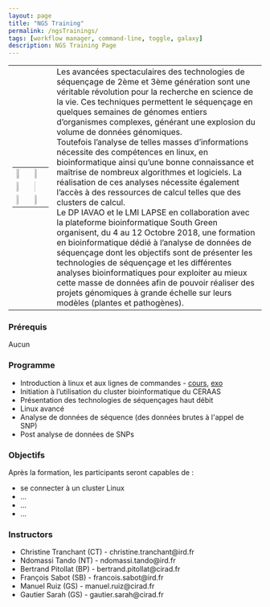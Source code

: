 ```yaml
---
layout: page
title: "NGS Training"
permalink: /ngsTrainings/
tags: [workflow manager, command-line, toggle, galaxy]
description: NGS Training Page
---
```

<table class="table-contact">
<tr>
    <td>
        <table class="table-contact"><tr><td><img height="50%" src="{{ site.url }}/images/logo/logo_lapse.png" alt="" /></td><td><img height="30%"  src="{{ site.url }}/images/logo/logo_iavao.jpeg" alt="" /></td></tr>
        <tr><td><img height="35%"  src="{{ site.url }}/images/logo/logo_ceraas.jpeg" alt="" /></td><td><img height="10%"   src="{{ site.url }}/images/logo-cirad.png" alt="" /></td></tr>
        <tr><td><img height="40%"   src="{{ site.url }}/images/logo_ird.png" alt="" /></td><td><img height="40%"   src="{{ site.url }}/images/logo/logo_isra.jpg" alt="" /></td></tr></table>
    </td>
<td>
Les avancées spectaculaires des technologies de séquençage de 2ème et 3ème génération sont une véritable révolution pour la recherche en science de la vie. 
Ces techniques permettent le séquençage en quelques semaines de génomes entiers d’organismes complexes, générant une explosion du volume de données génomiques. <br />
Toutefois l’analyse de telles masses d’informations nécessite des compétences en linux, en bioinformatique ainsi qu’une bonne connaissance et maîtrise de nombreux algorithmes et logiciels. 
La réalisation de ces analyses nécessite également l’accès à des ressources de calcul telles que des clusters de calcul. <br />
Le DP IAVAO et le LMI LAPSE en collaboration avec la plateforme bioinformatique South Green organisent, du 4 au 12 Octobre 2018, une formation en bioinformatique dédié à l’analyse de données de séquençage dont les objectifs sont de présenter les technologies de séquençage et les différentes analyses bioinformatiques pour exploiter au mieux cette masse de données afin de pouvoir réaliser des projets génomiques à grande échelle sur leurs modèles (plantes et pathogènes).
</td>
</tr>
</table>


### Prérequis
Aucun 
<div id="colonne1">
<h3>Programme</h3>
<ul>
<li>Introduction à linux et aux lignes de commandes - <a target="_blank" href="{{ site.url }}/files/linux/GuideDeSurvieLinux-thies2018.pdf">cours</a>, <a target="_blank" href="{{ site.url }}/linux/linuxGuidePractice">exo</a> </li>
<li>Initiation à l’utilisation du cluster  bioinformatique du CERAAS </li>
<li>Présentation des technologies de séquençages haut débit </li>
<li>Linux avancé</li>
<li>Analyse de données de séquence (des données brutes à l'appel de SNP)</li>
<li>Post analyse de données de SNPs</li>    
</ul>
</div>

<div id="colonne2">
<h3>Objectifs</h3>
Après la formation, les participants seront capables de :
<ul>
<li>se connecter à un cluster Linux  </li>
<li>...</li>
<li>...</li>
<li>...</li>
</ul>
</div>


<div id="nextInline" class="clearfix">
<h3>Instructors</h3>
<ul>
    <li>Christine Tranchant (CT) - christine.tranchant@ird.fr</li>
    <li>Ndomassi Tando (NT) - ndomassi.tando@ird.fr </li>
    <li>Bertrand Pitollat (BP) - bertrand.pitollat@cirad.fr </li>
    <li>François Sabot (SB) - francois.sabot@ird.fr </li>
    <li>Manuel Ruiz (GS) - manuel.ruiz@cirad.fr</li>
    <li>Gautier Sarah (GS) - gautier.sarah@cirad.fr</li>
</ul>
</div>
